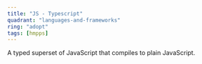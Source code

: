 ```yaml
---
title: "JS - Typescript"
quadrant: "languages-and-frameworks"
ring: "adopt"
tags: [hmpps]
---
```


A typed superset of JavaScript that compiles to plain JavaScript.
